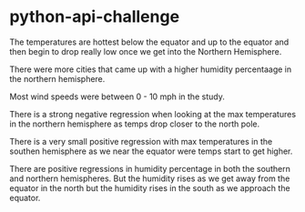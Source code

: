 # python-api-challenge
The temperatures are hottest below the equator and up to the equator and then begin to drop really low once we get into the Northern Hemisphere. 

There were more cities that came up with a higher humidity percentaage in the northern hemisphere. 

Most wind speeds were between 0 - 10 mph in the study.

There is a strong negative regression when looking at the max temperatures in the northern hemisphere as temps drop closer to the north pole. 

There is a very small positive regression with max temperatures in the southen hemisphere as we near the equator were temps start to get higher. 

There are positive regressions in humidity percentage in both the southern and northern hemispheres. But the humidity rises as we get away from the equator in the north but the humidity rises in the south as we approach the equator. 
